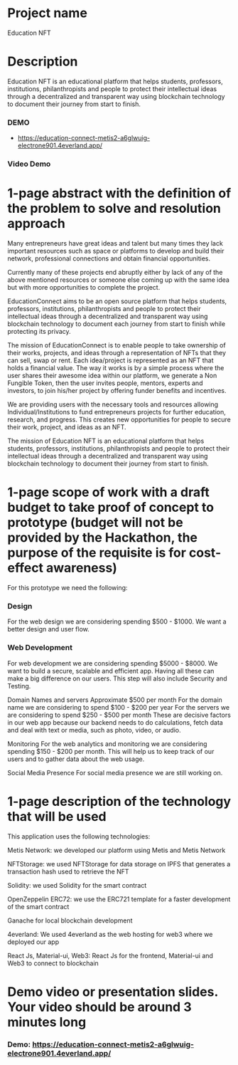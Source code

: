 # Project name

Education NFT

# Description
Education NFT is an educational platform that helps students, professors, institutions, philanthropists and people to protect their intellectual ideas through a decentralized and transparent way using blockchain technology to document their journey from start to finish.

### DEMO

- https://education-connect-metis2-a6glwuig-electrone901.4everland.app/

### Video Demo



# 1-page abstract with the definition of the problem to solve and resolution approach

Many entrepreneurs have great ideas and talent but many times they lack important resources such as space or platforms to develop and build their network, professional connections and obtain financial opportunities.

Currently many of these projects end  abruptly either by lack of any of the above mentioned resources or someone else coming up with the same idea but with more opportunities to complete the project.

EducationConnect aims to be an open source platform that helps students, professors, institutions, philanthropists and people to protect their intellectual ideas through a decentralized and transparent way using blockchain technology to document each journey from start to finish while protecting its privacy.


The mission of EducationConnect is to enable people to take ownership of their works, projects, and ideas through a representation of NFTs that they can sell, swap or rent. Each idea/project is represented as an NFT that holds a financial value. The way it works is by a simple process where the user shares their awesome idea within our platform, we generate a Non Fungible Token, then the user invites people, mentors, experts and investors, to join his/her project by offering funder benefits and incentives.

 We are providing users with the necessary tools and resources allowing Individual/Institutions to fund entrepreneurs projects for further education, research, and progress. This creates new opportunities for people to secure their work, project, and ideas as an NFT.


The mission of Education NFT is an educational platform that helps students, professors, institutions, philanthropists and people to protect their intellectual ideas through a decentralized and transparent way using blockchain technology to document their journey from start to finish.


# 1-page scope of work with a draft budget to take proof of concept to prototype (budget will not be provided by the Hackathon, the purpose of the requisite is for cost-effect awareness)
For this prototype we need the following:

### Design
For the web design we are considering spending $500 - $1000.  We want a better design and user flow.

### Web Development
For web development we are considering spending $5000 - $8000.  We want to build a secure, scalable and efficient app. Having all these can make a big difference on our users.  This step will also include Security and Testing.


Domain Names and servers    Approximate $500 per month
For the domain name we are considering to spend $100 - $200 per year
For the servers we are considering to spend $250 - $500 per month
These are decisive factors in our web  app because our backend needs to do calculations, fetch data and deal with text or media, such as photo, video, or audio.


Monitoring
For the web analytics and monitoring we are considering spending $150 - $200 per month. This will help us to keep track of our users and to gather data about the web usage.


Social Media Presence
For social media presence we are still working on.



# 1-page description of the technology that will be used
This application uses the following technologies:

Metis Network: we developed our platform using Metis and Metis Network

NFTStorage: we used NFTStorage  for data storage on IPFS that generates a transaction hash used to retrieve the NFT

Solidity: we used Solidity for the smart contract

OpenZeppelin ERC72: we use the ERC721 template for a faster development of the smart contract

Ganache for local blockchain development

4everland: We used 4everland as the web hosting for web3 where we deployed our app

React Js, Material-ui, Web3:  React Js for the frontend, Material-ui and Web3 to connect to blockchain


# Demo video or presentation slides. Your video should be around 3 minutes long
### Demo: https://education-connect-metis2-a6glwuig-electrone901.4everland.app/









